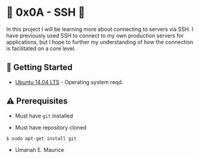 # :shell: 0x0A - SSH :shell:

In this project I will be learning more about connecting to servers via SSH. I have previously used SSH to connect to my own production servers for applications, but I hope to further my understanding of how the connection is facilitated on a core level.

## :running: Getting Started

* [Ubuntu 14.04 LTS](http://releases.ubuntu.com/14.04/) - Operating system reqd.

## :warning: Prerequisites

* Must have `git` installed

* Must have repository cloned


```
$ sudo apt-get install git
```


* Umanah E. Maurice
